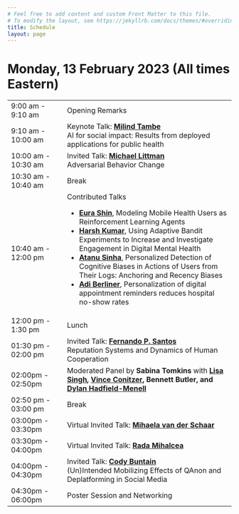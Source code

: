 ```yaml
---
# Feel free to add content and custom Front Matter to this file.
# To modify the layout, see https://jekyllrb.com/docs/themes/#overriding-theme-defaults
title: Schedule
layout: page
---
```


# Monday, 13 February 2023 (All times Eastern)
<table>
    <colgroup>
        <col width="25%" />
        <col width="75%" />
    </colgroup>
    <tbody>
        <tr>
            <td> 9:00 am - 9:10 am </td>
            <td> Opening Remarks </td>
        </tr>
        <tr>
            <td> 9:10 am - 10:00 am </td>
            <td>
                Keynote Talk: <b><a href = "https://seas.harvard.edu/person/milind-tambe">Milind Tambe</a></b> <br>
                AI for social impact: Results from deployed applications for public health
            </td>
        </tr>
        <tr>
            <td> 10:00 am - 10:30 am </td>
            <td>
                Invited Talk: <b><a href = "https://vivo.brown.edu/display/mlittman">Michael Littman</a></b> <br>
                Adversarial Behavior Change
            </td>
        </tr>
        <tr>
            <td> 10:30 am - 10:40 am </td>
            <td>
                Break
            </td>
        </tr>
        <tr>
            <td> 10:40 am - 12:00 pm </td>
            <td>
                Contributed Talks
                <ul>
                    <li> <b><a href = "https://eurashin.github.io/">Eura Shin</a></b>, Modeling Mobile Health Users as Reinforcement Learning Agents </li>
                    <li> <b><a href = "https://harsh-kumar.com/">Harsh Kumar</a></b>, Using Adaptive Bandit Experiments to Increase and Investigate Engagement in Digital Mental Health </li>
                    <li> <b><a href = "https://research.adobe.com/person/atanu-sinha/">Atanu Sinha</a></b>, Personalized Detection of Cognitive Biases in Actions of Users from Their Logs: Anchoring and Recency Biases </li>
                    <li> <b><a href = "https://www.apollo.io/people/Adi/Berliner/54a61a7574686938ac0363c2">Adi Berliner</a></b>, Personalization of digital appointment reminders reduces hospital no-show rates </li> 
                </ul>
            </td>
        </tr>
        <tr>
            <td> 12:00 pm - 1:30 pm </td>
            <td>
                Lunch
            </td>
        </tr>
        <tr>
            <td> 01:30 pm - 02:00 pm </td>
            <td>
                Invited Talk: <b><a href = "https://fp-santos.github.io/">Fernando P. Santos</a></b> <br>
                Reputation Systems and Dynamics of Human Cooperation
            </td>
        </tr>
        <tr>
            <td> 02:00pm - 02:50pm </td>
            <td>
                Moderated Panel by <b>Sabina Tomkins</b> with <b><a href = "https://people.cs.georgetown.edu/~singh/">Lisa Singh</a>, <a href = "http://www.cs.cmu.edu/~conitzer/">Vince Conitzer</a>, <a>Bennett Butler</a>, and <a href = "https://people.csail.mit.edu/dhm/">Dylan Hadfield-Menell</a></b> <br>               
            </td>
        </tr>
        <tr>
            <td> 02:50 pm - 03:00 pm </td>
            <td>
                Break
            </td>
        </tr>
        <tr>
            <td> 03:00pm - 03:30pm </td>
            <td>
                Virtual Invited Talk: <b><a href = "https://www.vanderschaar-lab.com/prof-mihaela-van-der-schaar/"> Mihaela van der Schaar</a></b> <br>
            </td>
        </tr>
        <tr>
            <td> 03:30pm - 04:00pm </td>
            <td>
                Virtual Invited Talk: <b><a href = "https://web.eecs.umich.edu/~mihalcea/">Rada Mihalcea</a></b> <br>                
            </td>
        </tr>
        <tr>
            <td> 04:00pm - 04:30pm </td>
            <td>
                Invited Talk: <b><a href = "https://ischool.umd.edu/directory/cody-buntain/">Cody Buntain</a></b> <br>
                (Un)Intended Mobilizing Effects of QAnon and Deplatforming in Social Media
            </td>
        </tr>
        <tr>
            <td> 04:30pm - 06:00pm </td>
            <td>
                Poster Session and Networking               
            </td>
        </tr>
    </tbody>
</table>
